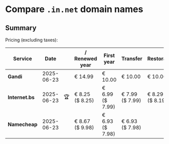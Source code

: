 # Compare `.in.net` domain names

## Summary

Pricing (excluding taxes):

| Service | Date |  | / Renewed year | First year | Transfer | Restoration |
|--|--|--|--|--|--|--|
| **Gandi** | 2025-06-23 |  | € 14.99 | € 10.00 | € 10.00 | € 10.00 |
| **Internet.bs** | 2025-06-23 | 🏆 | € 8.25<br>($ 8.25) | € 6.99<br>($ 7.99) | € 7.99<br>($ 7.99) | € 8.29<br>($ 8.19) |
| **Namecheap** | 2025-06-23 |  | € 8.67<br>($ 9.98) | € 6.93<br>($ 7.98) | € 6.93<br>($ 7.98) |  |
